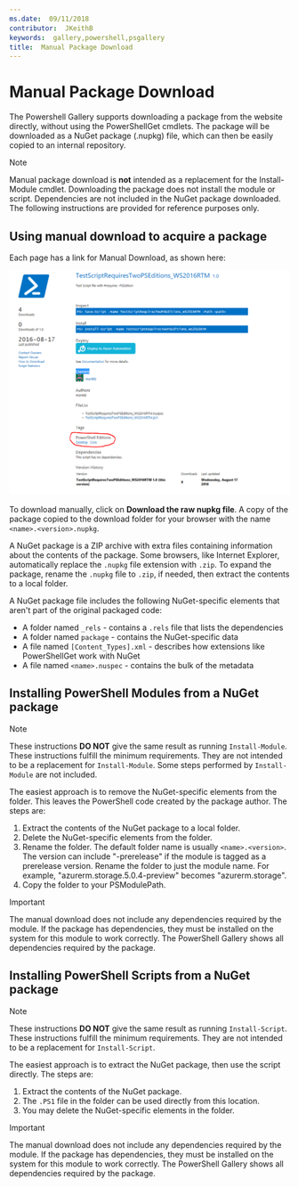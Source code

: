 ```yaml
---
ms.date:  09/11/2018
contributor:  JKeithB
keywords:  gallery,powershell,psgallery
title:  Manual Package Download
---
```

# Manual Package Download

The Powershell Gallery supports downloading a package from the website directly, without using the
PowerShellGet cmdlets. The package will be downloaded as a NuGet package (.nupkg) file, which can
then be easily copied to an internal repository.

> [!NOTE]
> Manual package download is **not** intended as a replacement for the Install-Module cmdlet.
> Downloading the package does not install the module or script. Dependencies are not included in
> the NuGet package downloaded. The following instructions are provided for reference purposes
> only.

## Using manual download to acquire a package

Each page has a link for Manual Download, as shown here:

![Manual Download](../../Images/packagedisplaypagewithpseditions.png)

To download manually, click on **Download the raw nupkg file**. A copy of the package copied to the
download folder for your browser with the name `<name>.<version>.nupkg`.

A NuGet package is a ZIP archive with extra files containing information about the contents of the
package. Some browsers, like Internet Explorer, automatically replace the `.nupkg` file extension
with `.zip`. To expand the package, rename the `.nupkg` file to `.zip`, if needed, then extract the
contents to a local folder.

A NuGet package file includes the following NuGet-specific elements that aren't part of the
original packaged code:

- A folder named `_rels` - contains a `.rels` file that lists the dependencies
- A folder named `package` - contains the NuGet-specific data
- A file named `[Content_Types].xml` - describes how extensions like PowerShellGet work with NuGet
- A file named `<name>.nuspec` - contains the bulk of the metadata

## Installing PowerShell Modules from a NuGet package

> [!NOTE]
> These instructions **DO NOT** give the same result as running `Install-Module`. These
> instructions fulfill the minimum requirements. They are not intended to be a replacement for
> `Install-Module`. Some steps performed by `Install-Module` are not included.

The easiest approach is to remove the NuGet-specific elements from the folder. This leaves the
PowerShell code created by the package author. The steps are:

1. Extract the contents of the NuGet package to a local folder.
2. Delete the NuGet-specific elements from the folder.
3. Rename the folder. The default folder name is usually `<name>.<version>`. The version can
   include "-prerelease" if the module is tagged as a prerelease version. Rename the folder to just
   the module name. For example, "azurerm.storage.5.0.4-preview" becomes "azurerm.storage".
4. Copy the folder to your PSModulePath.

> [!IMPORTANT]
> The manual download does not include any dependencies required by the module. If the package has
> dependencies, they must be installed on the system for this module to work correctly. The
> PowerShell Gallery shows all dependencies required by the package.

## Installing PowerShell Scripts from a NuGet package

> [!NOTE]
> These instructions **DO NOT** give the same result as running `Install-Script`. These
> instructions fulfill the minimum requirements. They are not intended to be a replacement for
> `Install-Script`.

The easiest approach is to extract the NuGet package, then use the script directly. The steps are:

1. Extract the contents of the NuGet package.
2. The `.PS1` file in the folder can be used directly from this location.
3. You may delete the NuGet-specific elements in the folder.

> [!IMPORTANT]
> The manual download does not include any dependencies required by the module. If the package has
> dependencies, they must be installed on the system for this module to work correctly. The
> PowerShell Gallery shows all dependencies required by the package.
